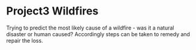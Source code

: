 # Project3 Wildfires

Trying to predict the most likely cause of a wildfire - was it a natural disaster or human caused? Accordingly steps can be taken to remedy and repair the loss.

